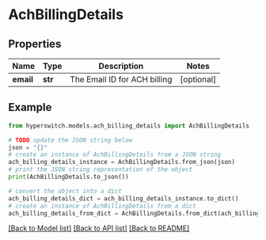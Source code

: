 # AchBillingDetails


## Properties

Name | Type | Description | Notes
------------ | ------------- | ------------- | -------------
**email** | **str** | The Email ID for ACH billing | [optional] 

## Example

```python
from hyperswitch.models.ach_billing_details import AchBillingDetails

# TODO update the JSON string below
json = "{}"
# create an instance of AchBillingDetails from a JSON string
ach_billing_details_instance = AchBillingDetails.from_json(json)
# print the JSON string representation of the object
print(AchBillingDetails.to_json())

# convert the object into a dict
ach_billing_details_dict = ach_billing_details_instance.to_dict()
# create an instance of AchBillingDetails from a dict
ach_billing_details_from_dict = AchBillingDetails.from_dict(ach_billing_details_dict)
```
[[Back to Model list]](../README.md#documentation-for-models) [[Back to API list]](../README.md#documentation-for-api-endpoints) [[Back to README]](../README.md)


